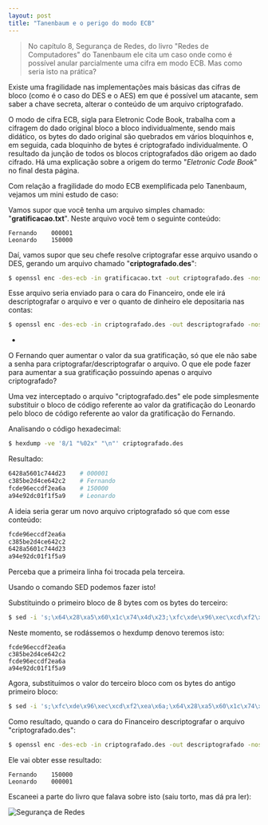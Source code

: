 ```yaml
---
layout: post
title: "Tanenbaum e o perigo do modo ECB"
---
```


> No capítulo 8, Segurança de Redes, do livro "Redes de Computadores" do Tanenbaum ele cita um caso onde como é possível anular parcialmente uma cifra em modo ECB. Mas como seria isto na prática?

Existe uma fragilidade nas implementações mais básicas das cifras de bloco (como é o caso do DES e o AES) em que é possível um atacante, sem saber a chave secreta, alterar o conteúdo de um arquivo criptografado.

O modo de cifra ECB, sigla para Eletronic Code Book, trabalha com a cifragem do dado original bloco a bloco individualmente, sendo mais didático, os bytes do dado original são quebrados em vários bloquinhos e, em seguida, cada bloquinho de bytes é criptografado individualmente. O resultado da junção de todos os blocos criptografados dão origem ao dado cifrado. Há uma explicação sobre a origem do termo "*Eletronic Code Book*" no final desta página.

Com relação a fragilidade do modo ECB exemplificada pelo Tanenbaum, vejamos um mini estudo de caso:

Vamos supor que você tenha um arquivo simples chamado: "**gratificacao.txt**". Neste arquivo você tem o seguinte conteúdo:

```
Fernando	000001
Leonardo	150000
```

Daí, vamos supor que seu chefe resolve criptografar esse arquivo usando o DES, gerando um arquivo chamado "**criptografado.des**":

```bash
$ openssl enc -des-ecb -in gratificacao.txt -out criptografado.des -nosalt -nopad -e
```

Esse arquivo seria enviado para o cara do Financeiro, onde ele irá descriptografar o arquivo e ver o quanto de dinheiro ele depositaria nas contas:

```bash
$ openssl enc -des-ecb -in criptografado.des -out descriptografado -nosalt -nopad -d
```

-

O Fernando quer aumentar o valor da sua gratificação, só que ele não sabe a senha para criptografar/descriptografar o arquivo. O que ele pode fazer para aumentar a sua gratificação possuindo apenas o arquivo criptografado?

Uma vez interceptado o arquivo "criptografado.des" ele pode simplesmente substituir o bloco de código referente ao valor da gratificação do Leonardo pelo bloco de código referente ao valor da gratificação do Fernando.

Analisando o código hexadecimal:

```bash
$ hexdump -ve '8/1 "%02x" "\n"' criptografado.des
```

Resultado:

```bash
6428a5601c744d23	# 000001
c385be2d4ce642c2	# Fernando
fcde96eccdf2ea6a	# 150000
a94e92dc01f1f5a9	# Leonardo
```

A ideia seria gerar um novo arquivo criptografado só que com esse conteúdo:

```bash
fcde96eccdf2ea6a
c385be2d4ce642c2
6428a5601c744d23
a94e92dc01f1f5a9
```

Perceba que a primeira linha foi trocada pela terceira.

Usando o comando SED podemos fazer isto!

Substituindo o primeiro bloco de 8 bytes com os bytes do terceiro:

```bash
$ sed -i 's;\x64\x28\xa5\x60\x1c\x74\x4d\x23;\xfc\xde\x96\xec\xcd\xf2\xea\x6a;g' criptografado.des
```

Neste momento, se rodássemos o hexdump denovo teremos isto:

```
fcde96eccdf2ea6a
c385be2d4ce642c2
fcde96eccdf2ea6a
a94e92dc01f1f5a9
```

Agora, substituímos o valor do terceiro bloco com os bytes do antigo primeiro bloco:

```bash
$ sed -i 's;\xfc\xde\x96\xec\xcd\xf2\xea\x6a;\x64\x28\xa5\x60\x1c\x74\x4d\x23;2g' criptografado.des
```

Como resultado, quando o cara do Financeiro descriptografar o arquivo "criptografado.des":

```bash
$ openssl enc -des-ecb -in criptografado.des -out descriptografado -nosalt -nopad -d
```

Ele vai obter esse resultado:

```
Fernando	150000
Leonardo	000001
```

Escaneei a parte do livro que falava sobre isto (saiu torto, mas dá pra ler):

![Segurança de Redes](https://raw.githubusercontent.com/m0blabs/m0blabs.github.io/master/images/2016-12-09/ecb.png)
